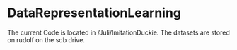 # DataRepresentationLearning
The current Code is located in /Juli/ImitationDuckie. The datasets are stored on rudolf on the sdb drive.
